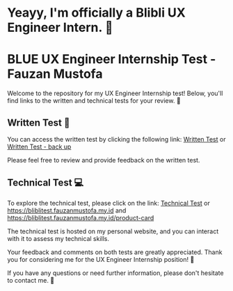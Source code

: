 # Yeayy, I'm officially a Blibli UX Engineer Intern. 💙

# BLUE UX Engineer Internship Test - Fauzan Mustofa

Welcome to the repository for my UX Engineer Internship test! Below, you'll find links to the written and technical tests for your review. 🚀

## Written Test 📝
You can access the written test by clicking the following link:
[Written Test](https://docs.google.com/document/d/1Gz5EBBSVt9M0jEj1S13e13xeckoM2R9Feeefo14yft0/edit?usp=sharing) or [Written Test - back up](https://github.com/gutten-avo/BLUE-UX-Engineer-Internship-Test/blob/7b7f18c075c308a6c16b71055afd6f5e134b265c/BLUE%20UX%20Engineer%20Internship%20Written%20Test%20-%20Fauzan%20Mustofa.pdf)

Please feel free to review and provide feedback on the written test.

## Technical Test 💻
To explore the technical test, please click on the link:
[Technical Test](https://bliblitest.fauzanmustofa.my.id/) or https://bliblitest.fauzanmustofa.my.id and https://bliblitest.fauzanmustofa.my.id/product-card

The technical test is hosted on my personal website, and you can interact with it to assess my technical skills.

Your feedback and comments on both tests are greatly appreciated. Thank you for considering me for the UX Engineer Internship position! 🙏

If you have any questions or need further information, please don't hesitate to contact me. 📧
